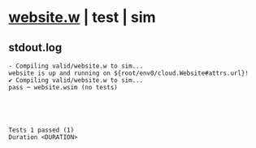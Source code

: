 # [website.w](../../../../../examples/tests/valid/website.w) | test | sim

## stdout.log
```log
- Compiling valid/website.w to sim...
website is up and running on ${root/env0/cloud.Website#attrs.url}!
✔ Compiling valid/website.w to sim...
pass ─ website.wsim (no tests)
 




Tests 1 passed (1) 
Duration <DURATION>

```

